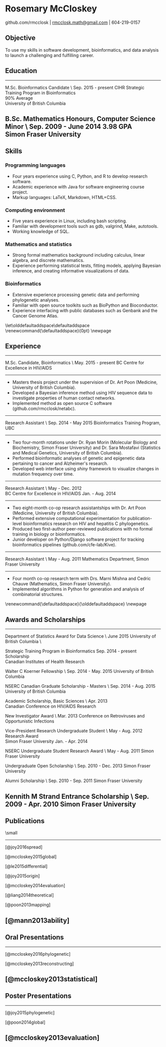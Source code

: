 # Rosemary McCloskey

github.com/rmcclosk | rmcclosk.math@gmail.com | 604-219-0157

## Objective

To use my skills in software development, bioinformatics, and data analysis to
launch a challenging and fulfilling career.

## Education

------------------------------------------------------- ------------------------
M.Sc. Bioinformatics Candidate \                             Sep. 2015 - present
CIHR Strategic Training Program in Bioinformatics \
90\% Average \
University of British Columbia 

B.Sc. Mathematics Honours, Computer Science Minor \        Sep. 2009 - June 2014
3.98 GPA \
Simon Fraser University
--------------------------------------------------------------------------------

## Skills

### Programming languages

  - Four years experience using C, Python, and R to develop research software.
  - Academic experience with Java for software engineering course project.
  - Markup languages: LaTeX, Markdown, HTML+CSS.

### Computing environment

  - Five years experience in Linux, including bash scripting.
  - Familiar with development tools such as gdb, valgrind, Make, autotools.
  - Working knowledge of SQL.

### Mathematics and statistics

  - Strong formal mathematics background including calculus, linear algebra,
    and discrete mathematics.
  - Experience performing statistical tests, fitting models, applying Bayesian
    inference, and creating informative visualizations of data.

### Bioinformatics

  - Extensive experience processing genetic data and performing phylogenetic
    analyses.
  - Familiar with open source toolkits such as BioPython and Bioconductor.
  - Experience interfacing with public databases such as Genbank and the Cancer
    Genome Atlas.

\let\olddefaultaddspace\defaultaddspace
\renewcommand{\defaultaddspace}{0pt}
\newpage

## Experience

--------------------------------------------------------- ----------------------
M.Sc. Candidate, Bioinformatics \                            May. 2015 - present
BC Centre for Excellence in HIV/AIDS                                         

--------------------------------------------------------------------------------
                                                                                             
- Masters thesis project under the supervision of Dr. Art Poon (Medicine,
  University of British Columbia).
- Developed a Bayesian inference method using HIV sequence data to investigate
  properties of human contact networks.
- Implemented method as open source C software (github.com/rmcclosk/netabc).

--------------------------------------------------------- ----------------------
Research Assistant \                                        Sep. 2014 - May 2015
Bioinformatics Training Program, UBC                        

--------------------------------------------------------------------------------

- Two four-month rotations under Dr. Ryan Morin (Molecular Biology and
  Biochemistry, Simon Fraser University) and Dr. Sara Mostafavi (Statistics and
  Medical Genetics, University of British Columbia).
- Performed bioinformatic analyses of genetic and epigenetic data pertaining to
  cancer and Alzheimer's research.
- Developed web interface using *shiny* framework to visualize changes in
  mutation frequency over time.

--------------------------------------------------------- ----------------------
Research Assistant \                                           May - Dec. 2012 \
BC Centre for Excellence in HIV/AIDS                            Jan. - Aug. 2014

--------------------------------------------------------------------------------

- Two eight-month co-op research assistantships with Dr. Art Poon (Medicine,
  University of British Columbia).
- Performed extensive computational experimentation for publication-level
  bioinformatics research on HIV and hepatitis C phylogenetics.
- Produced two first-author peer-reviewed publications with no formal training
  in biology or bioinformatics.
- Junior developer on Python/Django software project for tracking
  bioinformatics pipelines (github.com/cfe-lab/Kive).

--------------------------------------------------------- ----------------------
Research Assistant \                                             May - Aug. 2011
Mathematics Department, Simon Fraser University

--------------------------------------------------------------------------------

- Four month co-op research term with Drs. Marni Mishna and Cedric Chauve
  (Mathematics, Simon Fraser University).
- Implemented algorithms in Python for generation and analysis of combinatorial
  structures.

\renewcommand{\defaultaddspace}{\olddefaultaddspace}
\newpage

## Awards and Scholarships

------------------------------------------------------ -------------------------
Department of Statistics Award for Data Science \                      June 2015
University of British Columbia \

Strategic Training Program in Bioinformatics                 Sep. 2014 - present 
    Scholarship \
Canadian Institutes of Health Research

Walter C Koerner Fellowship \                              Sep. 2014 - May. 2015 
University of British Columbia

NSERC Canadian Graduate Scholarship - Masters \            Sep. 2014 - Aug. 2015 
University of British Columbia

Academic Scholarship, Basic Sciences \                                 Apr. 2013   
Canadian Conference on HIV/AIDS Research

New Investigator Award \                                               Mar. 2013 
Conference on Retroviruses and Opportunistic 
    Infections

Vice-President Research Undergraduate Student \                  May - Aug. 2012
    Research Award \
Simon Fraser University                                         Jan. - Apr. 2014

NSERC Undergraduate Student Research Award \                     May - Aug. 2011
Simon Fraser University

Undergraduate Open Scholarship \                           Sep. 2010 - Dec. 2013
Simon Fraser University

Alumni Scholarship \                                       Sep. 2010 - Sep. 2011
Simon Fraser University

Kennith M Strand Entrance Scholarship \                    Sep. 2009 - Apr. 2010
Simon Fraser University
--------------------------------------------------------------------------------

## Publications
\small

--------------------------------------------------------------------------------
[@joy2016spread]

[@mccloskey2015global]

[@le2015differential]

[@joy2015origin]

[@mccloskey2014evaluation]

[@liang2014theoretical]

[@poon2013mapping]

[@mann2013ability]
--------------------------------------------------------------------------------

## Oral Presentations

--------------------------------------------------------------------------------
[@mccloskey2016phylogenetic]

[@mccloskey2013reconstructing]

[@mccloskey2013statistical]
--------------------------------------------------------------------------------

## Poster Presentations

--------------------------------------------------------------------------------
[@joy2015phylogenetic]

[@poon2014global]

[@mccloskey2013evaluation]
--------------------------------------------------------------------------------
